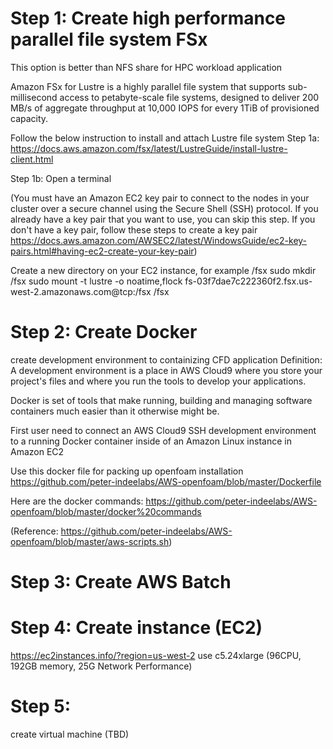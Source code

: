# Step 1: Create high performance parallel file system FSx 

This option is better than NFS share for HPC workload application

Amazon FSx for Lustre is a highly parallel file system that supports sub-millisecond access to petabyte-scale file systems, designed to deliver 200 MB/s of aggregate throughput at 10,000 IOPS for every 1TiB of provisioned capacity.

Follow the below instruction to install and attach Lustre file system
Step 1a: https://docs.aws.amazon.com/fsx/latest/LustreGuide/install-lustre-client.html

Step 1b: 
Open a terminal

(You must have an Amazon EC2 key pair to connect to the nodes in your cluster over a
secure channel using the Secure Shell (SSH) protocol. If you already have a key pair
that you want to use, you can skip this step. If you don't have a key pair, follow these
steps to create a key pair https://docs.aws.amazon.com/AWSEC2/latest/WindowsGuide/ec2-key-pairs.html#having-ec2-create-your-key-pair)


Create a new directory on your EC2 instance, for example /fsx
sudo mkdir /fsx
sudo mount -t lustre -o noatime,flock fs-03f7dae7c222360f2.fsx.us-west-2.amazonaws.com@tcp:/fsx /fsx



# Step 2: Create Docker
create development environment to containizing CFD application
Definition: A development environment is a place in AWS Cloud9 where you store your project's files and where you run the tools to develop your applications.

Docker is set of tools that make running, building and managing software containers much easier than it otherwise might be.

First user need to connect an AWS Cloud9 SSH development environment to a running Docker container inside of an Amazon Linux instance in Amazon EC2

Use this docker file for packing up openfoam installation
https://github.com/peter-indeelabs/AWS-openfoam/blob/master/Dockerfile

Here are the docker commands:
https://github.com/peter-indeelabs/AWS-openfoam/blob/master/docker%20commands

(Reference: https://github.com/peter-indeelabs/AWS-openfoam/blob/master/aws-scripts.sh)

# Step 3: Create AWS Batch


# Step 4: Create instance (EC2)

https://ec2instances.info/?region=us-west-2
use c5.24xlarge (96CPU, 192GB memory, 25G Network Performance)


# Step 5:
create virtual machine
(TBD)
